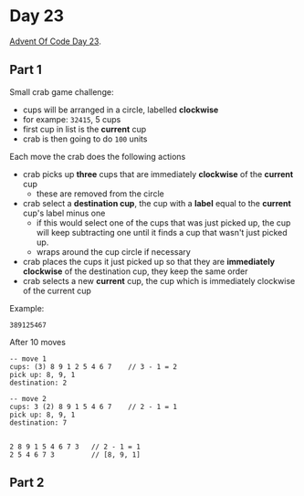 # Day 23

[Advent Of Code Day 23](https://adventofcode.com/2020/day/23).

## Part 1

Small crab game challenge:

* cups will be arranged in a circle, labelled **clockwise**
* for exampe: `32415`, 5 cups
* first cup in list is the **current** cup
* crab is then going to do `100` units

Each move the crab does the following actions

* crab picks up **three** cups that are immediately **clockwise** of the **current** cup
  * these are removed from the circle
* crab select a **destination cup**, the cup with a **label** equal to the **current** cup's label minus one
  * if this would select one of the cups that was just picked up, the cup will keep subtracting one until it finds a cup that wasn't just picked up.
  * wraps around the cup circle if necessary
* crab places the cups it just picked up so that they are **immediately clockwise** of the destination cup, they keep the same order
* crab selects a new **current** cup, the cup which is immediately clockwise of the current cup

Example:

```
389125467
```

After 10 moves

```
-- move 1
cups: (3) 8 9 1 2 5 4 6 7    // 3 - 1 = 2
pick up: 8, 9, 1
destination: 2

-- move 2
cups: 3 (2) 8 9 1 5 4 6 7    // 2 - 1 = 1
pick up: 8, 9, 1
destination: 7


2 8 9 1 5 4 6 7 3   // 2 - 1 = 1
2 5 4 6 7 3         // [8, 9, 1]

```

## Part 2
